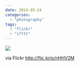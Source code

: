 ```yaml
---
date: 2014-05-24
categories: 
  - "photography"
tags: 
  - "flickr"
  - "ifttt"
---
```


![](https://farm6.staticflickr.com/5111/14255646451_3a215b031c_b.jpg)  

  
  
via Flickr http://flic.kr/p/nHHV2M
